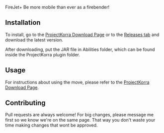 FireJet+
Be more mobile than ever as a firebender!

## Installation

To install, go to the [ProjectKorra Download Page](https://projectkorra.com/forum/resources/firejet.435/) or to the [Releases tab](https://github.com/FinnBueno/FireJetPlus/releases) and download the latest version.

After downloading, put the JAR file in Abilities folder, which can be found inside the ProjectKorra plugin folder.

## Usage

For instructions about using the move, please refer to the [ProjectKorra Download Page](https://projectkorra.com/forum/resources/firejet.435/).

## Contributing

Pull requests are always welcome! For big changes, please message me first so we know we're on the same page. That way you don't waste your time making changes that wont be approved.
